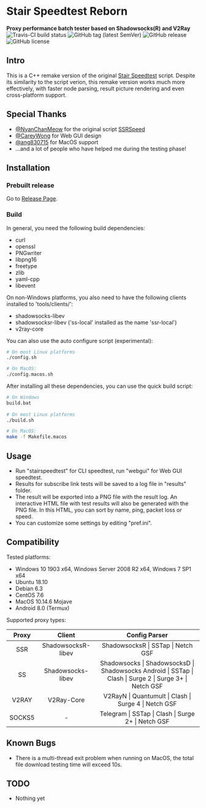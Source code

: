 # Stair Speedtest Reborn
**Proxy performance batch tester based on Shadowsocks(R) and V2Ray**  
<img alt="Travis-CI build status" src="https://travis-ci.org/tindy2013/stairspeedtest-reborn.svg?branch=master">
<img alt="GitHub tag (latest SemVer)" src="https://img.shields.io/github/tag/tindy2013/stairspeedtest-reborn.svg">
<img alt="GitHub release" src="https://img.shields.io/github/release/tindy2013/stairspeedtest-reborn.svg">
<img alt="GitHub license" src="https://img.shields.io/github/license/tindy2013/stairspeedtest-reborn.svg">
  
## Intro
This is a C++ remake version of the original [Stair Speedtest](https://github.com/tindy2013/stairspeedtest) script. Despite its similarity to the script verion, this remake version works much more effectively, with faster node parsing, result picture rendering and even cross-platform support.  

## Special Thanks
* [@NyanChanMeow](https://github.com/nyanchanmeow) for the original script [SSRSpeed](https://github.com/nyanchanmeow/ssrspeed)
* [@CareyWong](https://github.com/careywang) for Web GUI design
* [@ang830715](https://github.com/ang830715)  for MacOS support
* ...and a lot of people who have helped me during the testing phase!
  
## Installation  
### Prebuilt release  
Go to [Release Page](https://github.com/tindy2013/stairspeedtest-reborn/releases).  
### Build
In general, you need the following build dependencies:  
* curl
* openssl
* PNGwriter
* libpng16
* freetype
* zlib
* yaml-cpp
* libevent
  
On non-Windows platforms, you also need to have the following clients installed to 'tools/clients/':  
* shadowsocks-libev
* shadowsocksr-libev ('ss-local' installed as the name 'ssr-local')
* v2ray-core
  
You can also use the auto configure script (experimental):
```bash
# On most Linux platforms  
./config.sh  

# On MacOS:  
./config.macos.sh
```
  
After installing all these dependencies, you can use the quick build script:  
```bash
# On Windows
build.bat  
  
# On most Linux platforms  
./build.sh  

# On MacOS:  
make -f Makefile.macos
```
## Usage
* Run "stairspeedtest" for CLI speedtest, run "webgui" for Web GUI speedtest.
* Results for subscribe link tests will be saved to a log file in "results" folder.
* The result will be exported into a PNG file with the result log. An interactive HTML file with test results will also be generated with the PNG file. In this HTML, you can sort by name, ping, packet loss or speed.
* You can customize some settings by editing "pref.ini".
## Compatibility
Tested platforms: 
  
* Windows 10 1903 x64, Windows Server 2008 R2 x64, Windows 7 SP1 x64
* Ubuntu 18.10
* Debian 6.3
* CentOS 7.6
* MacOS 10.14.6 Mojave
* Android 8.0 (Termux)
  
Supported proxy types:  

 |Proxy|Client|Config Parser|
 |:-:|:-:|:-:|
 |SSR|ShadowsocksR-libev|ShadowsocksR \| SSTap \| Netch GSF |
 |SS|Shadowsocks-libev|Shadowsocks \| ShadowsocksD \| Shadowsocks Android \| SSTap \| Clash \| Surge 2 \| Surge 3+ \| Netch GSF |
 |V2RAY|V2Ray-Core|V2RayN \| Quantumult \| Clash \| Surge 4 \| Netch GSF |
 |SOCKS5|-|Telegram \| SSTap \| Clash \| Surge 2+ \| Netch GSF
 
## Known Bugs
* There is a multi-thread exit problem when running on MacOS, the total file download testing time will exceed 10s.
## TODO
* Nothing yet
